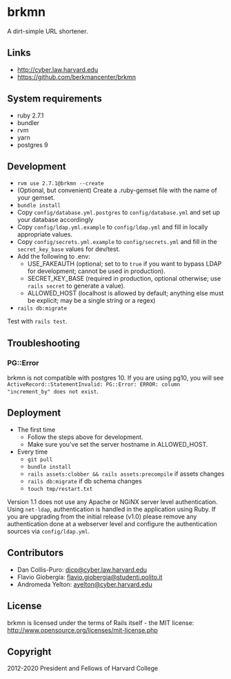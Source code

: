# brkmn

A dirt-simple URL shortener.

## Links

* http://cyber.law.harvard.edu
* https://github.com/berkmancenter/brkmn

## System requirements
* ruby 2.7.1
* bundler
* rvm
* yarn
* postgres 9

## Development

* `rvm use 2.7.1@brkmn --create`
* (Optional, but convenient) Create a .ruby-gemset file with the name of your gemset.
* `bundle install`
* Copy `config/database.yml.postgres` to `config/database.yml` and set up your database accordingly
* Copy `config/ldap.yml.example` to `config/ldap.yml` and fill in locally appropriate values.
* Copy `config/secrets.yml.example` to `config/secrets.yml` and fill in the `secret_key_base` values for dev/test.
* Add the following to .env:
  * USE_FAKEAUTH (optional; set to to `true` if you want to bypass LDAP for development; cannot be used in production).
  * SECRET_KEY_BASE (required in production, optional otherwise; use `rails secret` to generate a value).
  * ALLOWED_HOST (localhost is allowed by default; anything else must be explicit; may be a single string or a regex)
* `rails db:migrate`

Test with `rails test`.

## Troubleshooting

### PG::Error
brkmn is not compatible with postgres 10. If you are using pg10, you will see `ActiveRecord::StatementInvalid: PG::Error: ERROR: column "increment_by" does not exist`.

## Deployment

* The first time
  * Follow the steps above for development.
  * Make sure you've set the server hostname in ALLOWED_HOST.
* Every time
  * `git pull`
  * `bundle install`
  * `rails assets:clobber && rails assets:precompile` if assets changes
  * `rails db:migrate` if db schema changes
  * `touch tmp/restart.txt`

Version 1.1 does not use any Apache or NGiNX server level authentication. Using `net-ldap`, authentication is handled in the application using Ruby. If you are upgrading from the initial release (v1.0) please remove any authentication done at a webserver level and configure the authentication sources via `config/ldap.yml`.

## Contributors

* Dan Collis-Puro: djcp@cyber.law.harvard.edu
* Flavio Giobergia: flavio.giobergia@studenti.polito.it
* Andromeda Yelton: ayelton@cyber.harvard.edu

## License

brkmn is licensed under the terms of Rails itself - the MIT license: http://www.opensource.org/licenses/mit-license.php

## Copyright

2012-2020 President and Fellows of Harvard College
